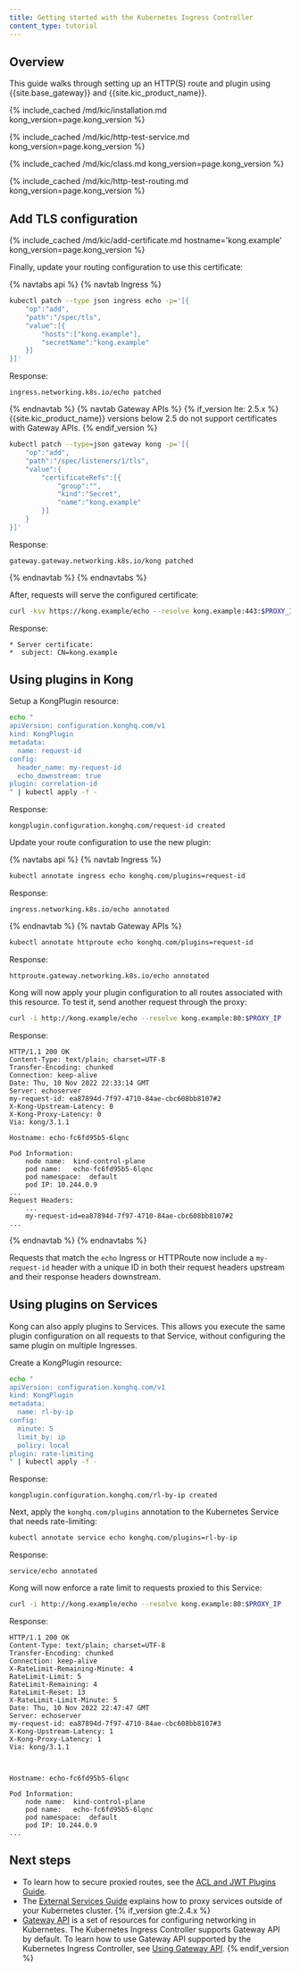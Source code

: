 ```yaml
---
title: Getting started with the Kubernetes Ingress Controller
content_type: tutorial
---
```


## Overview

This guide walks through setting up an HTTP(S) route and plugin using
{{site.base_gateway}} and {{site.kic_product_name}}.

{% include_cached /md/kic/installation.md kong_version=page.kong_version %}

{% include_cached /md/kic/http-test-service.md kong_version=page.kong_version %}

{% include_cached /md/kic/class.md kong_version=page.kong_version %}

{% include_cached /md/kic/http-test-routing.md kong_version=page.kong_version %}

## Add TLS configuration

{% include_cached /md/kic/add-certificate.md hostname='kong.example' kong_version=page.kong_version %}

Finally, update your routing configuration to use this certificate:

{% navtabs api %}
{% navtab Ingress %}
```bash
kubectl patch --type json ingress echo -p='[{
    "op":"add",
	"path":"/spec/tls",
	"value":[{
        "hosts":["kong.example"],
		"secretName":"kong.example"
    }]
}]'
```
Response:
```text
ingress.networking.k8s.io/echo patched

```
{% endnavtab %}
{% navtab Gateway APIs %}
{% if_version lte: 2.5.x %}
{{site.kic_product_name}} versions below 2.5 do not support certificates with
Gateway APIs.
{% endif_version %}
```bash
kubectl patch --type=json gateway kong -p='[{
    "op":"add",
	"path":"/spec/listeners/1/tls",
	"value":{
	    "certificateRefs":[{
		    "group":"",
			"kind":"Secret",
			"name":"kong.example"
		}]
    }
}]'
```
Response:
```text
gateway.gateway.networking.k8s.io/kong patched
```
{% endnavtab %}
{% endnavtabs %}

After, requests will serve the configured certificate:

```bash
curl -ksv https://kong.example/echo --resolve kong.example:443:$PROXY_IP 2>&1 | grep -A1 "certificate:"
```
Response:
```text
* Server certificate:
*  subject: CN=kong.example
```

## Using plugins in Kong

Setup a KongPlugin resource:

```bash
echo "
apiVersion: configuration.konghq.com/v1
kind: KongPlugin
metadata:
  name: request-id
config:
  header_name: my-request-id
  echo_downstream: true
plugin: correlation-id
" | kubectl apply -f -
```
Response:
```text
kongplugin.configuration.konghq.com/request-id created
```

Update your route configuration to use the new plugin:

{% navtabs api %}
{% navtab Ingress %}
```bash
kubectl annotate ingress echo konghq.com/plugins=request-id
```
Response:
```text
ingress.networking.k8s.io/echo annotated
```
{% endnavtab %}
{% navtab Gateway APIs %}
```bash
kubectl annotate httproute echo konghq.com/plugins=request-id
```
Response:
```text
httproute.gateway.networking.k8s.io/echo annotated
```

Kong will now apply your plugin configuration to all routes associated with
this resource. To test it, send another request through the proxy:

```bash
curl -i http://kong.example/echo --resolve kong.example:80:$PROXY_IP
```
Response:
```text
HTTP/1.1 200 OK
Content-Type: text/plain; charset=UTF-8
Transfer-Encoding: chunked
Connection: keep-alive
Date: Thu, 10 Nov 2022 22:33:14 GMT
Server: echoserver
my-request-id: ea87894d-7f97-4710-84ae-cbc608bb8107#2
X-Kong-Upstream-Latency: 0
X-Kong-Proxy-Latency: 0
Via: kong/3.1.1

Hostname: echo-fc6fd95b5-6lqnc

Pod Information:
	node name:	kind-control-plane
	pod name:	echo-fc6fd95b5-6lqnc
	pod namespace:	default
	pod IP:	10.244.0.9
...
Request Headers:
    ...
	my-request-id=ea87894d-7f97-4710-84ae-cbc608bb8107#2
...
```
{% endnavtab %}
{% endnavtabs %}

Requests that match the `echo` Ingress or HTTPRoute now include a
`my-request-id` header with a unique ID in both their request headers upstream
and their response headers downstream.

## Using plugins on Services

Kong can also apply plugins to Services. This allows you execute the same
plugin configuration on all requests to that Service, without configuring the
same plugin on multiple Ingresses.

Create a KongPlugin resource:

```bash
echo "
apiVersion: configuration.konghq.com/v1
kind: KongPlugin
metadata:
  name: rl-by-ip
config:
  minute: 5
  limit_by: ip
  policy: local
plugin: rate-limiting
" | kubectl apply -f -
```
Response:
```text
kongplugin.configuration.konghq.com/rl-by-ip created
```

Next, apply the `konghq.com/plugins` annotation to the Kubernetes Service
that needs rate-limiting:

```bash
kubectl annotate service echo konghq.com/plugins=rl-by-ip
```
Response:
```text
service/echo annotated
```

Kong will now enforce a rate limit to requests proxied to this Service:

```bash
curl -i http://kong.example/echo --resolve kong.example:80:$PROXY_IP
```
Response:
```text
HTTP/1.1 200 OK
Content-Type: text/plain; charset=UTF-8
Transfer-Encoding: chunked
Connection: keep-alive
X-RateLimit-Remaining-Minute: 4
RateLimit-Limit: 5
RateLimit-Remaining: 4
RateLimit-Reset: 13
X-RateLimit-Limit-Minute: 5
Date: Thu, 10 Nov 2022 22:47:47 GMT
Server: echoserver
my-request-id: ea87894d-7f97-4710-84ae-cbc608bb8107#3
X-Kong-Upstream-Latency: 1
X-Kong-Proxy-Latency: 1
Via: kong/3.1.1



Hostname: echo-fc6fd95b5-6lqnc

Pod Information:
	node name:	kind-control-plane
	pod name:	echo-fc6fd95b5-6lqnc
	pod namespace:	default
	pod IP:	10.244.0.9
...
```

## Next steps

* To learn how to secure proxied routes, see the [ACL and JWT Plugins Guide](/kubernetes-ingress-controller/{{page.kong_version}}/guides/configure-acl-plugin/).
* The [External Services Guide](/kubernetes-ingress-controller/{{page.kong_version}}/guides/using-external-service/) explains how to proxy services outside of your Kubernetes cluster.
{% if_version gte:2.4.x %}
* [Gateway API](https://gateway-api.sigs.k8s.io/) is a set of resources for
configuring networking in Kubernetes. The Kubernetes Ingress Controller supports Gateway API by default. To learn how to use Gateway API supported by the Kubernetes Ingress Controller, see [Using Gateway API](/kubernetes-ingress-controller/{{page.kong_version}}/guides/using-gateway-api).
{% endif_version %}

